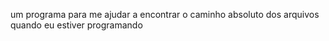 um programa para me ajudar a encontrar o caminho absoluto dos arquivos quando eu estiver programando